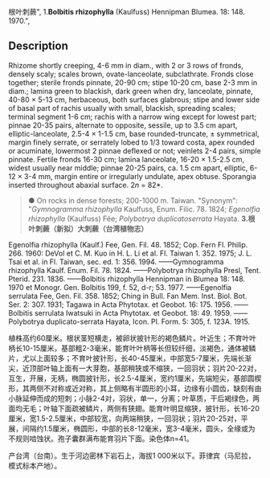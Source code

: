 根叶刺蕨",
1.**Bolbitis rhizophylla** (Kaulfuss) Hennipman Blumea. 18: 148. 1970.",

## Description
Rhizome shortly creeping, 4-6 mm in diam., with 2 or 3 rows of fronds, densely scaly; scales brown, ovate-lanceolate, subclathrate. Fronds close together; sterile fronds pinnate, 20-90 cm; stipe 10-20 cm, base 2-3 mm in diam.; lamina green to blackish, dark green when dry, lanceolate, pinnate, 40-80 × 5-13 cm, herbaceous, both surfaces glabrous; stipe and lower side of basal part of rachis usually with small, blackish, spreading scales; terminal segment 1-6 cm; rachis with a narrow wing except for lowest part; pinnae 20-35 pairs, alternate to opposite, sessile, up to 3.5 cm apart, elliptic-lanceolate, 2.5-4 × 1-1.5 cm, base rounded-truncate, ± symmetrical, margin finely serrate, or serrately lobed to 1/3 toward costa, apex rounded or acuminate, lowermost 2 pinnae deflexed or not; veinlets 2-4 pairs, simple pinnate. Fertile fronds 16-30 cm; lamina lanceolate, 16-20 × 1.5-2.5 cm, widest usually near middle; pinnae 20-25 pairs, ca. 1.5 cm apart, elliptic, 6-12 × 3-4 mm, margin entire or irregularly undulate, apex obtuse. Sporangia inserted throughout abaxial surface. 2*n* = 82*.

> ● On rocks in dense forests; 200-1000 m. Taiwan.
  "Synonym": "*Gymnogramma rhizophylla* Kaulfuss, Enum. Filic. 78. 1824; *Egenolfia rhizophylla* (Kaulfuss) Fée; *Polybotrya duplicatoserrata* Hayata.
**3.根叶刺蕨（新拟）大刺蕨（台湾植物志）**

Egenolfia rhizophylla (Kaulf.) Fee, Gen. Fil. 48. 1852; Cop. Fern Fl. Philip. 266. 1960: DeVol et C. M. Kuo in H. L. Li et al. Fl. Taiwan 1. 352. 1975; J. L. Tsai et al. in Fl. Taiwan, sec. ed. 1: 356. 1994. ——Gymnogramma rhizophylla Kaulf. Enum. Fil. 78. 1824. ——Polybotrya rhizophylla Presl, Tent. Pterid. 231. 1836. ——Bolbitis rhizophylla Hennipman in Blumea 18: 148. 1970 et Monogr. Gen. Bolbitis 199, f. 52, d-r; 53. 1977. ——Egenolfia serrulata Fee, Gen. Fil. 358. 1852; Ching in Bull. Fan Mem. Inst. Biol. Bot. Ser. 2: 307. 1931; Tagawa in Acta Phytotax. et Geobot. 16: 175. 1956. ——Bolbitis serrulata Iwatsuki in Acta Phytotax. et Geobot. 18: 49. 1959. ——Polybotrya duplicato-serrata Hayata, Icon. Pl. Form. 5: 305, f. 123A. 1915.

植株高约60厘米。根状茎短横走，被卵状披针形的褐色鳞片。叶近生；不育叶叶柄长10-15厘米，基部粗2-3毫米，能育叶叶柄等长但较纤细，淡褐色，通体被鳞片，尤以上面较多；不育叶披针形，长40-45厘米，中部宽5-7厘米，先端长渐尖，近顶部叶轴上面有一大芽胞，基部稍狭或不缩狭，一回羽状；羽片20-22对，互生，开展，无柄，椭圆披针形，长2.5-4厘米，宽约1厘米，先端短尖，基部圆楔形，其两侧不对称或近对称，其上侧略有半圆形的小耳，边缘有小圆齿，缺刻有由小脉延伸而成的短刺；小脉2-4对，羽状，单一，分离；叶草质，干后褐绿色，两面均无毛；叶轴下面疏被鳞片，两侧有狭翅。能育叶明显缩狭，披针形，长16-20厘米，宽1.5-2.5厘米，中部较宽，向两端稍狭，一回羽状；羽片20-25对，平展，间隔约1.5厘米，椭圆形，中部的长8-12毫米，宽3-4毫米，圆头，全缘或为不规则啮蚀状。孢子囊群满布能育羽片下面。染色体n=41。

产台湾（台南）。生于河边密林下岩石上，海拔1 000米以下。菲律宾（马尼拉，模式标本产地）。
